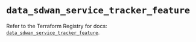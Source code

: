 # `data_sdwan_service_tracker_feature`

Refer to the Terraform Registry for docs: [`data_sdwan_service_tracker_feature`](https://registry.terraform.io/providers/ciscodevnet/sdwan/0.8.0/docs/data-sources/service_tracker_feature).
